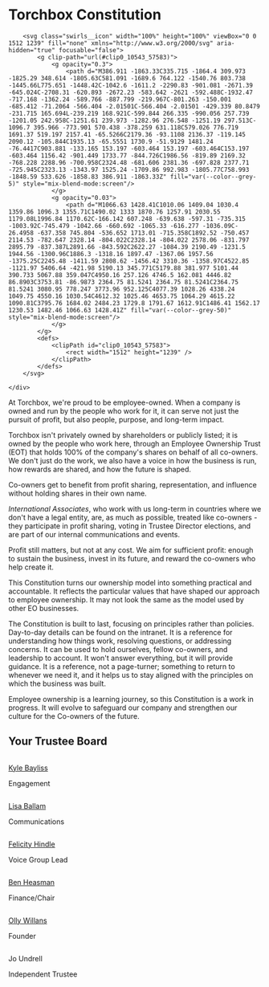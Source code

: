 # Torchbox Constitution

<div class="swirls">
    <div class="swirls__container">

        <svg class="swirls__icon" width="100%" height="100%" viewBox="0 0 1512 1239" fill="none" xmlns="http://www.w3.org/2000/svg" aria-hidden="true" focusable="false">
            <g clip-path="url(#clip0_10543_57583)">
                <g opacity="0.3">
                    <path d="M386.911 -1863.33C335.715 -1864.4 309.973 -1825.29 348.614 -1805.63C581.091 -1689.6 764.122 -1540.76 803.738 -1445.66L775.651 -1448.42C-1042.6 -1611.2 -2290.83 -901.081 -2671.39 -645.024C-2708.31 -620.893 -2672.23 -583.642 -2621 -592.488C-1932.47 -717.168 -1362.24 -589.766 -887.799 -219.967C-801.263 -150.001 -685.412 -71.2064 -566.404 -2.01501C-566.404 -2.01501 -429.339 80.8479 -231.715 165.694L-239.219 168.921C-599.844 266.335 -990.056 257.739 -1201.05 242.958C-1251.61 239.973 -1282.96 276.548 -1251.19 297.513C-1096.7 395.966 -773.901 570.438 -378.259 631.118C579.026 776.719 1691.37 519.197 2157.41 -65.5266C2179.36 -93.1108 2136.37 -119.145 2090.12 -105.844C1935.13 -65.5551 1730.9 -51.9129 1481.24 -76.4417C903.881 -133.165 153.197 -603.464 153.197 -603.464C153.197 -603.464 1156.42 -901.449 1733.77 -844.726C1986.56 -819.89 2169.32 -768.228 2288.96 -700.958C2324.48 -681.606 2381.36 -697.828 2377.71 -725.945C2323.13 -1343.97 1525.24 -1709.86 992.983 -1805.77C758.993 -1848.59 533.626 -1858.83 386.911 -1863.33Z" fill="var(--color--grey-5)" style="mix-blend-mode:screen"/>
                </g>
                <g opacity="0.03">
                    <path d="M1066.63 1428.41C1010.06 1409.04 1030.4 1359.86 1096.3 1355.71C1490.02 1333 1870.76 1257.91 2030.55 1179.08L1996.84 1170.62C-166.142 607.248 -639.638 -597.31 -735.315 -1003.92C-745.479 -1042.66 -660.692 -1065.33 -616.277 -1036.09C-26.4958 -637.358 745.804 -536.652 1713.01 -715.358C1892.52 -750.457 2114.53 -782.647 2328.14 -804.022C2328.14 -804.022 2578.06 -831.797 2895.79 -837.387L2891.66 -843.592C2622.27 -1084.39 2190.49 -1231.5 1944.56 -1300.96C1886.3 -1318.16 1897.47 -1367.06 1957.56 -1375.25C2245.48 -1411.59 2808.62 -1456.42 3310.36 -1358.97C4522.85 -1121.97 5406.64 -421.98 5190.13 345.771C5179.88 381.977 5101.44 390.733 5067.88 359.047C4950.16 257.126 4746.5 162.081 4446.82 86.8903C3753.81 -86.9873 2364.75 81.5241 2364.75 81.5241C2364.75 81.5241 3080.95 778.247 3773.96 952.125C4077.39 1028.26 4338.24 1049.75 4550.16 1030.54C4612.32 1025.46 4653.75 1064.29 4615.22 1090.81C3795.76 1684.02 2484.23 1729.8 1791.67 1612.91C1486.41 1562.17 1230.53 1482.46 1066.63 1428.41Z" fill="var(--color--grey-50)" style="mix-blend-mode:screen"/>
                </g>
            </g>
            <defs>
                <clipPath id="clip0_10543_57583">
                    <rect width="1512" height="1239" />
                </clipPath>
            </defs>
        </svg>

    </div>

</div>

<div class="intro">
    At Torchbox, we're proud to be employee-owned. When a company is owned
    and run by the people who work for it, it can serve not just the pursuit
    of profit, but also people, purpose, and long-term impact.
</div>

Torchbox isn't privately owned by shareholders or publicly listed; it is
owned by the people who work here, through an Employee Ownership Trust
(EOT) that holds 100% of the company's shares on behalf of all
co-owners. We don't just do the work, we also have a voice in how the
business is run, how rewards are shared, and how the future is shaped.

Co-owners get to benefit from profit sharing, representation, and
influence without holding shares in their own name.

_International Associates_, who work with us long-term in countries
where we don't have a legal entity, are, as much as possible, treated
like co-owners - they participate in profit sharing, voting in Trustee
Director elections, and are part of our internal communications and
events.

Profit still matters, but not at any cost. We aim for sufficient profit:
enough to sustain the business, invest in its future, and reward the
co-owners who help create it.

This Constitution turns our ownership model into something practical and
accountable. It reflects the particular values that have shaped our
approach to employee ownership. It may not look the same as the model
used by other EO businesses.

The Constitution is built to last, focusing on principles rather than
policies. Day-to-day details can be found on the intranet. It is a
reference for understanding how things work, resolving questions, or
addressing concerns. It can be used to hold ourselves, fellow co-owners,
and leadership to account. It won't answer everything, but it will
provide guidance. It is a reference, not a page-turner; something to
return to whenever we need it, and it helps us to stay aligned with the
principles on which the business was built.

Employee ownership is a learning journey, so this Constitution is a work
in progress. It will evolve to safeguard our company and strengthen our
culture for the Co-owners of the future.

## Your Trustee Board

<div class="trustees">
    <div class="trustee">
        <div class="avatar">
            <img src="assets/images/Kyle.webp" alt="" loading="lazy" decoding="async" class="avatar__image">
        </div>
        <div>
            <p class="trustee__name"><a href="mailto:kyle.bayler@torchbox.com">Kyle Bayliss</a></p>
            <p class="trustee__role">Engagement</p>
        </div>
    </div>
    <div class="trustee">
        <div class="avatar">
            <img src="assets/images/Lisa.webp" alt="" loading="lazy" decoding="async" class="avatar__image">
        </div>
        <div>
            <p class="trustee__name"><a href="mailto:lisa.ballam@torchbox.com">Lisa Ballam</a></p>
            <p class="trustee__role">Communications</p>
        </div>
    </div>
    <div class="trustee">
        <div class="avatar">
            <img src="assets/images/Felicity.webp" alt="" loading="lazy" decoding="async" class="avatar__image">
        </div>
        <div>
            <p class="trustee__name"><a href="mailto:felicity.hindle@torchbox.com">Felicity Hindle</a></p>
            <p class="trustee__role">Voice Group Lead</p>
        </div>
    </div>
    <div class="trustee">
        <div class="avatar">
            <img src="assets/images/Ben.webp" alt="" loading="lazy" decoding="async" class="avatar__image">
        </div>
        <div>
            <p class="trustee__name"><a href="mailto:ben.heasman@torchbox.com">Ben Heasman</a></p>
            <p class="trustee__role">Finance/Chair</p>
        </div>
    </div>
    <div class="trustee">
        <div class="avatar">
            <img src="assets/images/Olly.webp" alt="" loading="lazy" decoding="async" class="avatar__image">
        </div>
        <div>
            <p class="trustee__name"><a href="mailto:olly@torchbox.com">Olly Willans</a></p>
            <p class="trustee__role">Founder</p>
        </div>
    </div>
    <div class="trustee">
        <div class="avatar">
            <img src="assets/images/Jo.png" alt="" loading="lazy" decoding="async" class="avatar__image">
        </div>
        <div>
            <p class="trustee__name">Jo Undrell</p>
            <p class="trustee__role">Independent Trustee</p>
        </div>
    </div>
</div>
